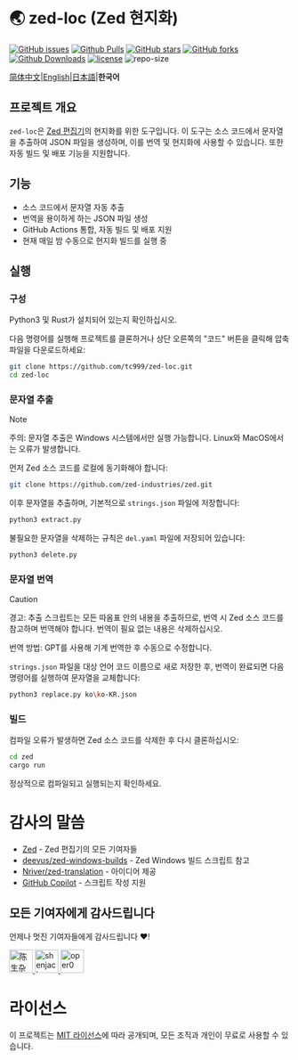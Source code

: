 <!--ChatGPT-4o에 의해 번역됨-->
<!---![zed](https://avatars.githubusercontent.com/u/79345384?s=200&v=4)--->
# 🌏 zed-loc (Zed 현지화)
 [![GitHub issues][issues-image]][issues-url]
 [![Github Pulls][pulls-image]][pulls-url]
 [![GitHub stars][stars-image]][stars-url]
 [![GitHub forks][forks-image]][forks-url]
 [![Github Downloads][download-image]][download-url]
 [![license][license-image]][license-url]
 ![repo-size][repo-size-image]

[简体中文](README.md)|[English](README.en.md)|[日本語](README.ja.md)|**한국어**

## 프로젝트 개요

`zed-loc`은 [Zed 편집기](https://github.com/zed-industries/zed)의 현지화를 위한 도구입니다. 이 도구는 소스 코드에서 문자열을 추출하여 JSON 파일을 생성하며, 이를 번역 및 현지화에 사용할 수 있습니다. 또한 자동 빌드 및 배포 기능을 지원합니다.

## 기능

- 소스 코드에서 문자열 자동 추출
- 번역을 용이하게 하는 JSON 파일 생성
- GitHub Actions 통합, 자동 빌드 및 배포 지원
- 현재 매일 밤 수동으로 현지화 빌드를 실행 중

## 실행
### 구성
Python3 및 Rust가 설치되어 있는지 확인하십시오.

다음 명령어를 실행해 프로젝트를 클론하거나 상단 오른쪽의 "코드" 버튼을 클릭해 압축 파일을 다운로드하세요:

```bash
git clone https://github.com/tc999/zed-loc.git
cd zed-loc
```
### 문자열 추출

> [!note]
>
> 주의: 문자열 추출은 Windows 시스템에서만 실행 가능합니다. Linux와 MacOS에서는 오류가 발생합니다.

먼저 Zed 소스 코드를 로컬에 동기화해야 합니다:

```bash
git clone https://github.com/zed-industries/zed.git
```

이후 문자열을 추출하며, 기본적으로 `strings.json` 파일에 저장합니다:
```bash
python3 extract.py
```
불필요한 문자열을 삭제하는 규칙은 `del.yaml` 파일에 저장되어 있습니다:
```bash
python3 delete.py
```

### 문자열 번역
> [!caution]
>
> 경고: 추출 스크립트는 모든 따옴표 안의 내용을 추출하므로, 번역 시 Zed 소스 코드를 참고하며 번역해야 합니다. 번역이 필요 없는 내용은 삭제하십시오.

번역 방법: GPT를 사용해 기계 번역한 후 수동으로 수정합니다.

`strings.json` 파일을 대상 언어 코드 이름으로 새로 저장한 후, 번역이 완료되면 다음 명령어를 실행하여 문자열을 교체합니다:
```bash
python3 replace.py ko\ko-KR.json
```

### 빌드
컴파일 오류가 발생하면 Zed 소스 코드를 삭제한 후 다시 클론하십시오:

```bash
cd zed
cargo run
```

정상적으로 컴파일되고 실행되는지 확인하세요.

# 감사의 말씀

- [Zed](https://github.com/zed-industries/zed) - Zed 편집기의 모든 기여자들
- [deevus/zed-windows-builds](https://github.com/deevus/zed-windows-builds) - Zed Windows 빌드 스크립트 참고
- [Nriver/zed-translation](https://github.com/Nriver/zed-translation) - 아이디어 제공
- [GitHub Copilot](https://github.com/copilot) - 스크립트 작성 지원

## 모든 기여자에게 감사드립니다

언제나 멋진 기여자들에게 감사드립니다 ❤️!

<a href="https://github.com/TC999" title="陈生杂物房">
  <img src="https://avatars.githubusercontent.com/u/88823709?v=4" width="42;" alt="陈生杂物房"/>
</a>
<a href="https://github.com/shenjackyuanjie" title="shenjack">
  <img src="https://avatars.githubusercontent.com/u/54507071?v=4" width="42;" alt="shenjack"/>
</a>
<a href="https://github.com/oper0" title="oper0">
  <img src="https://avatars.githubusercontent.com/u/204131036?v=4" width="42;" alt="oper0"/>
</a>

# 라이선스

이 프로젝트는 [MIT 라이선스](LICENSE)에 따라 공개되며, 모든 조직과 개인이 무료로 사용할 수 있습니다.

[issues-url]: https://github.com/TC999/zed-loc/issues "이슈"
[issues-image]: https://img.shields.io/github/issues/TC999/zed-loc?style=flat-square&logo=github&label=이슈

[pulls-url]: https://github.com/TC999/zed-loc/pulls "풀 리퀘스트"
[pulls-image]: https://img.shields.io/github/issues-pr-raw/TC999/zed-loc?style=flat&logo=github&%3Fcolor%3Dgreen&label=풀+리퀘스트

[stars-url]: https://github.com/TC999/zed-loc/stargazers "스타"
[stars-image]: https://img.shields.io/github/stars/TC999/zed-loc?style=flat-square&logo=github&label=스타"

[forks-url]: https://github.com/TC999/zed-loc/fork "포크"
[forks-image]: https://img.shields.io/github/forks/TC999/zed-loc?style=flat-square&logo=github&label=포크

[discussions-url]: https://github.com/TC999/zed-loc/discussions "토론"

[hits-url]: https://hits.dwyl.com/ "방문 수"
[hits-image]: https://custom-icon-badges.demolab.com/endpoint?url=https%3A%2F%2Fhits.dwyl.com%2FTC999%2Fzed-loc.json%3Fcolor%3Dgreen&label=%EB%B0%A9%EB%AC%B8+%EC%88%98&logo=graph

[repo-url]: https://github.com/TC999/zed-loc "저장소 주소"

[repo-size-image]:https://img.shields.io/github/repo-size/TC999/zed-loc?style=flat-square&label=%EC%A0%80%EC%9E%A5%EC%86%8C+%ED%81%AC%EA%B8%B0


[download-url]: https://github.com/TC999/zed-loc/releases/latest "다운로드"
[download-image]: https://img.shields.io/github/downloads/TC999/zed-loc/total?style=flat-square&logo=github&label=%EC%B4%9D+%EB%8B%A4%EC%9A%B4%EB%A1%9C%EB%93%9C+%EC%88%98"

[license-url]: https://github.com/TC999/zed-loc/blob/master/LICENSE "라이선스"
[license-image]: https://custom-icon-badges.demolab.com/github/license/TC999/zed-loc?style=flat&logo=law&label=%EB%9D%BC%EC%9D%B4%EC%84%A0%EC%8A%A4
